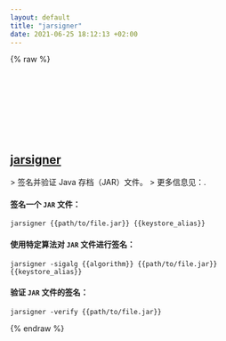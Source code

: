```yaml
---
layout: default
title: "jarsigner"
date: 2021-06-25 18:12:13 +02:00
---
```

{% raw %}
<h2 id="jarsigner">
  <a href="/zh/common/jarsigner.html">jarsigner</a> <a href="#jarsigner"><svg class="icon">
    <use href="/assets/images/unicode_sprite.svg#link" />
  </svg></a>
</h2>
> 签名并验证 Java 存档（JAR）文件。
> 更多信息见：<https://docs.oracle.com/javase/9/tools/jarsigner.htm>.

#### 签名一个 `JAR` 文件：
```shell
jarsigner {{path/to/file.jar}} {{keystore_alias}}
```
#### 使用特定算法对 `JAR` 文件进行签名：
```shell
jarsigner -sigalg {{algorithm}} {{path/to/file.jar}} {{keystore_alias}}
```
#### 验证 `JAR` 文件的签名：
```shell
jarsigner -verify {{path/to/file.jar}}
```
{% endraw %}
